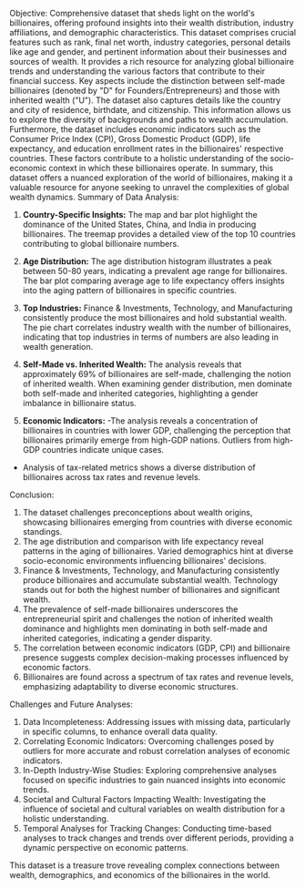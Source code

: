 Objective:
Comprehensive dataset that sheds light on the world's billionaires, offering profound insights into their wealth distribution, industry affiliations, and demographic characteristics.
This dataset comprises crucial features such as rank, final net worth, industry categories, personal details like age and gender, and pertinent information about their businesses and sources of wealth. It provides a rich resource for analyzing global billionaire trends and understanding the various factors that contribute to their financial success.
Key aspects include the distinction between self-made billionaires (denoted by "D" for Founders/Entrepreneurs) and those with inherited wealth ("U"). The dataset also captures details like the country and city of residence, birthdate, and citizenship. This information allows us to explore the diversity of backgrounds and paths to wealth accumulation.
Furthermore, the dataset includes economic indicators such as the Consumer Price Index (CPI), Gross Domestic Product (GDP), life expectancy, and education enrollment rates in the billionaires' respective countries. These factors contribute to a holistic understanding of the socio-economic context in which these billionaires operate.
In summary, this dataset offers a nuanced exploration of the world of billionaires, making it a valuable resource for anyone seeking to unravel the complexities of global wealth dynamics. 
Summary of Data Analysis:

1. **Country-Specific Insights:** The map and bar plot highlight the dominance of the United States, China, and India in producing billionaires. The treemap provides a detailed view of the top 10 countries contributing to global billionaire numbers.

2. **Age Distribution:** The age distribution histogram illustrates a peak between 50-80 years, indicating a prevalent age range for billionaires. The bar plot comparing average age to life expectancy offers insights into the aging pattern of billionaires in specific countries.

3. **Top Industries:** Finance & Investments, Technology, and Manufacturing consistently produce the most billionaires and hold substantial wealth. The pie chart correlates industry wealth with the number of billionaires, indicating that top industries in terms of numbers are also leading in wealth generation.

4. **Self-Made vs. Inherited Wealth:**
   The analysis reveals that approximately 69% of billionaires are self-made, challenging the notion of inherited wealth. When examining gender distribution, men dominate both self-made and inherited categories, highlighting a gender imbalance in billionaire status.

5. **Economic Indicators:**
-The analysis reveals a concentration of billionaires in countries with lower GDP, challenging the perception that billionaires primarily emerge from high-GDP nations. Outliers from high-GDP countries indicate unique cases.

- Analysis of tax-related metrics shows a diverse distribution of billionaires across tax rates and revenue levels. 

Conclusion:

1.	The dataset challenges preconceptions about wealth origins, showcasing billionaires emerging from countries with diverse economic standings.
2.	The age distribution and comparison with life expectancy reveal patterns in the aging of billionaires. Varied demographics hint at diverse socio-economic environments influencing billionaires' decisions.
3.	Finance & Investments, Technology, and Manufacturing consistently produce billionaires and accumulate substantial wealth. Technology stands out for both the highest number of billionaires and significant wealth.
4.	The prevalence of self-made billionaires underscores the entrepreneurial spirit and challenges the notion of inherited wealth dominance and highlights men dominating in both self-made and inherited categories, indicating a gender disparity.
5.	The correlation between economic indicators (GDP, CPI) and billionaire presence suggests complex decision-making processes influenced by economic factors.
6.	Billionaires are found across a spectrum of tax rates and revenue levels, emphasizing adaptability to diverse economic structures.

Challenges and Future Analyses:
1.	Data Incompleteness: Addressing issues with missing data, particularly in specific columns, to enhance overall data quality.
2.	Correlating Economic Indicators: Overcoming challenges posed by outliers for more accurate and robust correlation analyses of economic indicators.
3.	In-Depth Industry-Wise Studies: Exploring comprehensive analyses focused on specific industries to gain nuanced insights into economic trends.
4.	Societal and Cultural Factors Impacting Wealth: Investigating the influence of societal and cultural variables on wealth distribution for a holistic understanding.
5.	Temporal Analyses for Tracking Changes: Conducting time-based analyses to track changes and trends over different periods, providing a dynamic perspective on economic patterns.

This dataset is a treasure trove revealing complex connections between wealth, demographics, and economics of the billionaires in the world. 



